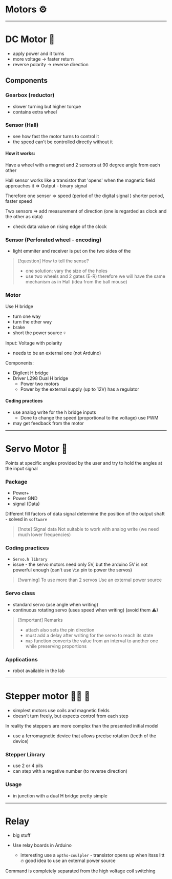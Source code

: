 # Motors ⚙

---

# DC Motor 🚤
- apply power and it turns
- more voltage -> faster return
- reverse polarity -> reverse direction

## Components

### Gearbox (reductor)
- slower turning but higher torque
- contains extra wheel 


### Sensor (Hall)
- see how fast the motor turns to control it
- the speed can't be controlled directly without it

#### How it works:
Have a wheel with a magnet and 2 sensors at 90 degree angle from each other

Hall sensor works like a transistor that 'opens' when the magnetic field approaches it
=> Output - binary signal

Therefore one sensor => speed (period of the digital signal ) shorter period, faster speed

Two sensors => add measurement of direction (one is regarded as clock and the other as data)
- check data value on rising edge of the clock


### Sensor (Perforated wheel - encoding)
- light emmiter and receiver is put on the two sides of the 

> [!question] How to tell the sense?
> - one solution: vary the size of the holes
> - use two wheels and 2 gates (E-R)  therefore we will have the same mechanism as in Hall (idea from the ball mouse)


### Motor

Use H bridge
- turn one way
- turn the other way
- brake
- short the power source 💀

Input: Voltage with polarity
- needs to be an external one (not Arduino)

Components:
- Digilent H bridge
- Driver L298 Dual H bridge
	- Power two motors
	- Power by the external supply (up to 12V) has a regulator

#### Coding practices
- use analog write for the h bridge inputs
	- Done to change the speed (proportional to the voltage) use PWM
- may get feedback from the motor

---

# Servo Motor 🧭

Points at specific angles provided by the user and try to hold the angles at the input signal

### Package
- Power+
- Power GND
- signal (Data)

Different fill factors of data signal determine the position of the output shaft - solved in `software`

> [!note] Signal data
>  Not suitable to work with analog write (we need much lower frequencies)

### Coding practices
- `Servo.h library`
- issue - the servo motors need only 5V, but the arduino 5V is not powerful enough (can't use `Vin` pin to power the servos)

> [!warning] To use more than 2 servos
> Use an external power source

### Servo class
- standard servo (use angle when writing)
- continuous rotating servo (uses speed when writing) (avoid them ⚠)

> [!important] Remarks
> - attach also sets the pin direction
> - must add a delay after writing for the servo to reach its state
> - `map` function converts the value from an interval to another one while preserving proportions

### Applications
- robot available in the lab

---

# Stepper motor 🚶‍♀️ 💸

- simplest motors use coils and magnetic fields
- doesn't turn freely, but expects control from each step

In reality the steppers are more complex than the presented initial model
- use a ferromagnetic device that allows precise rotation (teeth of the device)

### Stepper Library
- use 2 or 4 pils
- can step with a negative number (to reverse direction)

### Usage
- in junction with a dual H bridge pretty simple

---

# Relay
- big stuff

- Use relay boards in Arduino
	- interesting use a `optho-coulpler` - transistor opens up when itsss litt🔥
good idea to use an external power source

Command is completely separated from the high voltage coil switching
